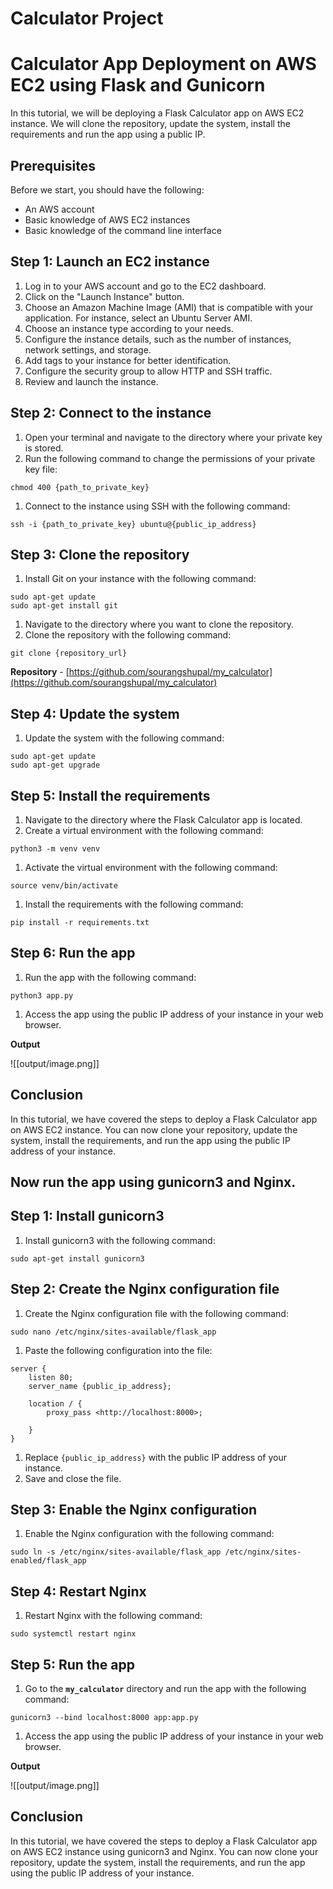 # Calculator Project

# Calculator App Deployment on AWS EC2 using Flask and Gunicorn

In this tutorial, we will be deploying a Flask Calculator app on AWS EC2 instance. We will clone the repository, update the system, install the requirements and run the app using a public IP.

## Prerequisites

Before we start, you should have the following:

-   An AWS account
-   Basic knowledge of AWS EC2 instances
-   Basic knowledge of the command line interface

## Step 1: Launch an EC2 instance

1.  Log in to your AWS account and go to the EC2 dashboard.
2.  Click on the "Launch Instance" button.
3.  Choose an Amazon Machine Image (AMI) that is compatible with your application. For instance, select an Ubuntu Server AMI.
4.  Choose an instance type according to your needs.
5.  Configure the instance details, such as the number of instances, network settings, and storage.
6.  Add tags to your instance for better identification.
7.  Configure the security group to allow HTTP and SSH traffic.
8.  Review and launch the instance.

## Step 2: Connect to the instance

1.  Open your terminal and navigate to the directory where your private key is stored.
2.  Run the following command to change the permissions of your private key file:

```
chmod 400 {path_to_private_key}

```

1.  Connect to the instance using SSH with the following command:

```
ssh -i {path_to_private_key} ubuntu@{public_ip_address}

```

## Step 3: Clone the repository

1.  Install Git on your instance with the following command:

```
sudo apt-get update
sudo apt-get install git

```

1.  Navigate to the directory where you want to clone the repository.
2.  Clone the repository with the following command:

```
git clone {repository_url}

```

**Repository** - [https://github.com/sourangshupal/my_calculator](https://github.com/sourangshupal/my_calculator)

## Step 4: Update the system

1.  Update the system with the following command:

```
sudo apt-get update
sudo apt-get upgrade

```

## Step 5: Install the requirements

1.  Navigate to the directory where the Flask Calculator app is located.
2.  Create a virtual environment with the following command:

```
python3 -m venv venv

```

1.  Activate the virtual environment with the following command:

```
source venv/bin/activate

```

1.  Install the requirements with the following command:

```
pip install -r requirements.txt

```

## Step 6: Run the app

1.  Run the app with the following command:

```
python3 app.py
```

1.  Access the app using the public IP address of your instance in your web browser.

**Output**

![[output/image.png]]

## Conclusion

In this tutorial, we have covered the steps to deploy a Flask Calculator app on AWS EC2 instance. You can now clone your repository, update the system, install the requirements, and run the app using the public IP address of your instance.

## Now run the app using gunicorn3 and Nginx.

## Step 1: Install gunicorn3

1.  Install gunicorn3 with the following command:

```
sudo apt-get install gunicorn3

```

## Step 2: Create the Nginx configuration file

1.  Create the Nginx configuration file with the following command:

```
sudo nano /etc/nginx/sites-available/flask_app

```

1.  Paste the following configuration into the file:

```
server {
    listen 80;
    server_name {public_ip_address};

    location / {
        proxy_pass <http://localhost:8000>;
    
    }
}

```

1.  Replace `{public_ip_address}` with the public IP address of your instance.
2.  Save and close the file.

## Step 3: Enable the Nginx configuration

1.  Enable the Nginx configuration with the following command:

```
sudo ln -s /etc/nginx/sites-available/flask_app /etc/nginx/sites-enabled/flask_app

```

## Step 4: Restart Nginx

1.  Restart Nginx with the following command:

```
sudo systemctl restart nginx

```

## Step 5: Run the app

1.  Go to the **`my_calculator`** directory and run the app with the following command:

```
gunicorn3 --bind localhost:8000 app:app.py

```

1.  Access the app using the public IP address of your instance in your web browser.

**Output**

![[output/image.png]]
## Conclusion

In this tutorial, we have covered the steps to deploy a Flask Calculator app on AWS EC2 instance using gunicorn3 and Nginx. You can now clone your repository, update the system, install the requirements, and run the app using the public IP address of your instance.
